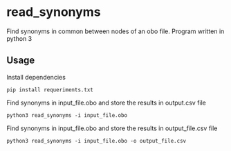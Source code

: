 # read_synonyms

Find synonyms in common between nodes of an obo file. Program written in python 3

## Usage

Install dependencies

```
pip install requeriments.txt
```

Find synonyms in input_file.obo and store the results in output.csv file

```
python3 read_synonyms -i input_file.obo
```

Find synonyms in input_file.obo and store the results in output_file.csv file

```
python3 read_synonyms -i input_file.obo -o output_file.csv
```
